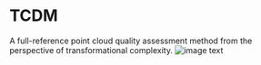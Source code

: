 # TCDM
A full-reference point cloud quality assessment method from the perspective of transformational complexity.
![image text](https://github.com/zyj1318053/TCDM/blob/main/fig/model_paradigm.png)
